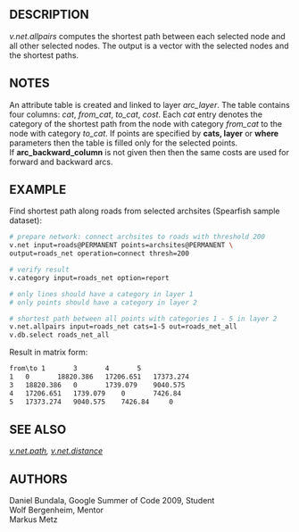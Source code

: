 ## DESCRIPTION

*v.net.allpairs* computes the shortest path between each selected node
and all other selected nodes. The output is a vector with the selected
nodes and the shortest paths.

## NOTES

An attribute table is created and linked to layer *arc_layer*. The table
contains four columns: *cat*, *from_cat*, *to_cat*, *cost*. Each *cat*
entry denotes the category of the shortest path from the node with
category *from_cat* to the node with category *to_cat*. If points are
specified by **cats, layer** or **where** parameters then the table is
filled only for the selected points.  
If **arc_backward_column** is not given then then the same costs are
used for forward and backward arcs.

## EXAMPLE

Find shortest path along roads from selected archsites (Spearfish sample
dataset):

```sh
# prepare network: connect archsites to roads with threshold 200
v.net input=roads@PERMANENT points=archsites@PERMANENT \
output=roads_net operation=connect thresh=200

# verify result
v.category input=roads_net option=report

# only lines should have a category in layer 1
# only points should have a category in layer 2

# shortest path between all points with categories 1 - 5 in layer 2
v.net.allpairs input=roads_net cats=1-5 out=roads_net_all
v.db.select roads_net_all
```

Result in matrix form:

```sh
from\to 1       3       4       5
1   0       18820.386   17206.651   17373.274
3   18820.386   0       1739.079    9040.575
4   17206.651   1739.079    0       7426.84
5   17373.274   9040.575    7426.84     0
```

## SEE ALSO

*[v.net.path](v.net.path.md), [v.net.distance](v.net.distance.md)*

## AUTHORS

Daniel Bundala, Google Summer of Code 2009, Student  
Wolf Bergenheim, Mentor  
Markus Metz
